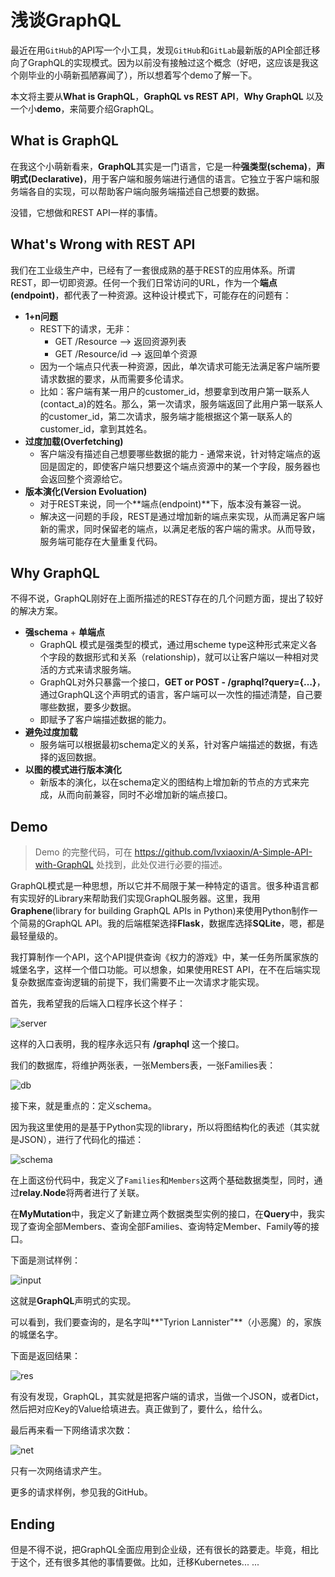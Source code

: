 # 浅谈GraphQL

最近在用`GitHub`的API写一个小工具，发现`GitHub`和`GitLab`最新版的API全部迁移向了GraphQL的实现模式。因为以前没有接触过这个概念（好吧，这应该是我这个刚毕业的小萌新孤陋寡闻了），所以想着写个demo了解一下。



本文将主要从**What is GraphQL**，**GraphQL vs REST API**，**Why GraphQL** 以及一个小**demo**，来简要介绍GraphQL。



## What is GraphQL

在我这个小萌新看来，**GraphQL**其实是一门语言，它是一种**强类型(schema)**，**声明式(Declarative)**，用于客户端和服务端进行通信的语言。它独立于客户端和服务端各自的实现，可以帮助客户端向服务端描述自己想要的数据。



没错，它想做和REST API一样的事情。



## What's Wrong with REST API

我们在工业级生产中，已经有了一套很成熟的基于REST的应用体系。所谓REST，即一切即资源。任何一个我们日常访问的URL，作为一个**端点(endpoint)**，都代表了一种资源。这种设计模式下，可能存在的问题有：

* **1+n问题**
  * REST下的请求，无非：
    * GET /Resource —> 返回资源列表
    * GET /Resource/id —> 返回单个资源
  * 因为一个端点只代表一种资源，因此，单次请求可能无法满足客户端所要请求数据的要求，从而需要多伦请求。
  * 比如：客户端有某一用户的customer_id，想要拿到改用户第一联系人(contact_a)的姓名。那么，第一次请求，服务端返回了此用户第一联系人的customer_id，第二次请求，服务端才能根据这个第一联系人的customer_id，拿到其姓名。
* **过度加载(Overfetching)**
  * 客户端没有描述自己想要哪些数据的能力 - 通常来说，针对特定端点的返回是固定的，即使客户端只想要这个端点资源中的某一个字段，服务器也会返回整个资源给它。
* **版本演化(Version Evoluation)**
  * 对于REST来说，同一个**端点(endpoint)**下，版本没有兼容一说。
  * 解决这一问题的手段，REST是通过增加新的端点来实现，从而满足客户端新的需求，同时保留老的端点，以满足老版的客户端的需求。从而导致，服务端可能存在大量重复代码。



## Why GraphQL 

不得不说，GraphQL刚好在上面所描述的REST存在的几个问题方面，提出了较好的解决方案。

* **强schema** + **单端点**
  * GraphQL 模式是强类型的模式，通过用scheme type这种形式来定义各个字段的数据形式和关系（relationship)，就可以让客户端以一种相对灵活的方式来请求服务端。
  * GraphQL对外只暴露一个接口，**GET or POST - /graphql?query={…}**，通过GraphQL这个声明式的语言，客户端可以一次性的描述清楚，自己要哪些数据，要多少数据。
  * 即赋予了客户端描述数据的能力。
* **避免过度加载**
  * 服务端可以根据最初schema定义的关系，针对客户端描述的数据，有选择的返回数据。
* **以图的模式进行版本演化**
  * 新版本的演化，以在schema定义的图结构上增加新的节点的方式来完成，从而向前兼容，同时不必增加新的端点接口。



## Demo

> Demo 的完整代码，可在 https://github.com/lvxiaoxin/A-Simple-API-with-GraphQL 处找到，此处仅进行必要的描述。

GraphQL模式是一种思想，所以它并不局限于某一种特定的语言。很多种语言都有实现好的Library来帮助我们实现GraphQL服务器。这里，我用**Graphene**(library for building GraphQL APIs in Python)来使用Python制作一个简易的GraphQL API。我的后端框架选择**Flask**，数据库选择**SQLite**，嗯，都是最轻量级的。



我打算制作一个API，这个API提供查询《权力的游戏》中，某一任务所属家族的城堡名字，这样一个借口功能。可以想象，如果使用REST API，在不在后端实现复杂数据库查询逻辑的前提下，我们需要不止一次请求才能实现。



首先，我希望我的后端入口程序长这个样子：

![server](https://res.cloudinary.com/lvxiaoxin96/image/upload/v1537693461/For%20Blog/Graphql-server.png)

这样的入口表明，我的程序永远只有 **/graphql** 这一个接口。



我们的数据库，将维护两张表，一张Members表，一张Families表：

![db](https://res.cloudinary.com/lvxiaoxin96/image/upload/v1537693666/For%20Blog/gql-db.png)



接下来，就是重点的：定义schema。

因为我这里使用的是基于Python实现的library，所以将图结构化的表述（其实就是JSON），进行了代码化的描述：

![schema](https://res.cloudinary.com/lvxiaoxin96/image/upload/v1537693843/For%20Blog/gql-schema.png)

在上面这份代码中，我定义了`Families`和`Members`这两个基础数据类型，同时，通过**relay.Node**将两者进行了关联。



在**MyMutation**中，我定义了新建立两个数据类型实例的接口，在**Query**中，我实现了查询全部Members、查询全部Families、查询特定Member、Family等的接口。



下面是测试样例：

![input](https://res.cloudinary.com/lvxiaoxin96/image/upload/v1537694343/For%20Blog/graphql-client.png)



这就是**GraphQL**声明式的实现。

可以看到，我们要查询的，是名字叫**"Tyrion Lannister"**（小恶魔）的，家族的城堡名字。



下面是返回结果：

![res](https://res.cloudinary.com/lvxiaoxin96/image/upload/v1537694444/For%20Blog/gql-res.png)

有没有发现，GraphQL，其实就是把客户端的请求，当做一个JSON，或者Dict，然后把对应Key的Value给填进去。真正做到了，要什么，给什么。



最后再来看一下网络请求次数：

![net](https://res.cloudinary.com/lvxiaoxin96/image/upload/v1537694626/For%20Blog/graphql-net.png)



只有一次网络请求产生。



更多的请求样例，参见我的GitHub。



## Ending

但是不得不说，把GraphQL全面应用到企业级，还有很长的路要走。毕竟，相比于这个，还有很多其他的事情要做。比如，迁移Kubernetes... ... 